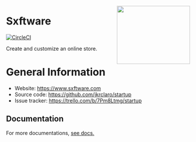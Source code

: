 <a href='https://github.com/jkrclaro/sxftware'><img src='https://github.com/jkrclaro/sxftware/blob/master/src/sxftware/static/img/logo.png' align='right' width='200' height='160' /></a>

# Sxftware
[![CircleCI](https://circleci.com/gh/jkrclaro/sxftware/tree/master.svg?style=svg&circle-token=6e39dbce5406cefdb75a5cd1e6eec03c225c055d)](https://circleci.com/gh/jkrclaro/sxftware/tree/master)

Create and customize an online store.

# General Information
- Website: https://www.sxftware.com
- Source code: https://github.com/jkrclaro/startup
- Issue tracker: https://trello.com/b/7Pm8Ltmg/startup

## Documentation

For more documentations, [see docs.](https://github.com/jkrclaro/sxftware/tree/master/docs)